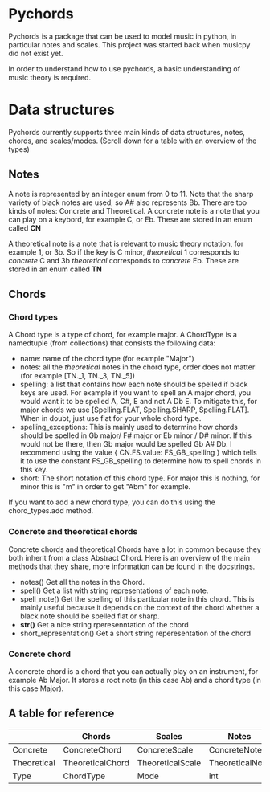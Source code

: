 # Pychords

Pychords is a package that can be used to model music in python, in particular notes and scales.
This project was started back when musicpy did not exist yet.

In order to understand how to use pychords, a basic understanding of music theory is required.

# Data structures

Pychords currently supports three main kinds of data structures, notes, chords, and scales/modes.
(Scroll down for a table with an overview of the types)

## Notes

A note is represented by an integer enum from 0 to 11. Note that the sharp variety of black notes are used, so A# also represents Bb.
There are too kinds of notes: Concrete and Theoretical.
A concrete note is a note that you can play on a keybord, for example C, or Eb.
These are stored in an enum called **CN**

A theoretical note is a note that is relevant to music theory notation, for example 1, or 3b.
So if the key is C minor, *theoretical* 1 corresponds to *concrete* C and 3b *theoretical* corresponds to *concrete* Eb.
These are stored in an enum called **TN**

## Chords

### Chord types

A Chord type is a type of chord, for example major.
A ChordType is a namedtuple (from collections) that consists the following data:

* name: name of the chord type (for example "Major")
* notes: all the *theoretical* notes in the chord type, order does not matter (for example [TN._1, TN._3, TN._5])
* spelling: a list that contains how each note should be spelled if black keys are used. 
For example if you want to spell an A major chord, you would want it to be spelled A, C#, E and not A Db E.
To mitigate this, for major chords we use [Spelling.FLAT, Spelling.SHARP, Spelling.FLAT].
When in doubt, just use flat for your whole chord type.
* spelling_exceptions: This is mainly used to determine how chords should be spelled in Gb major/ F# major or Eb minor / D# minor.
If this would not be there, then Gb major would be spelled Gb A# Db. I recommend using the value
{ CN.FS.value: FS_GB_spelling } 
which tells it to use the constant FS_GB_spelling to determine how to spell chords in this key.
* short: The short notation of this chord type. For major this is nothing, for minor this is "m" in order to get "Abm" for example.

If you want to add a new chord type, you can do this using the chord_types.add method.

### Concrete and theoretical chords

Concrete chords and theoretical Chords have a lot in common because they both inherit from a class Abstract Chord.
Here is an overview of the main methods that they share, more information can be found in the docstrings.

* notes()
Get all the notes in the Chord.
* spell()
Get a list with string representations of each note.
* spell_note()
Get the spelling of this particular note in this chord.
This is mainly useful because it depends on the context of the chord whether a black note should be spelled flat or sharp.
* __str()__
Get a nice string rperesenntation of the chord
* short_representation()
Get a short string reperesentation of the chord

### Concrete chord

A concrete chord is a chord that you can actually play on an instrument, for example Ab Major.
It stores a root note (in this case Ab) and a chord type (in this case Major).


## A table for reference

|  | **Chords** | **Scales** | **Notes** |
|--|------------|-----------|---------------|
| Concrete | ConcreteChord | ConcreteScale | ConcreteNote |
| Theoretical | TheoreticalChord | TheoreticalScale | TheoreticalNote |
| Type | ChordType | Mode | int |
